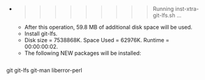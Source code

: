 * >>>>>>>>> Running inst-xtra-git-lfs.sh ...
  * After this operation, 59.8 MB of additional disk space will be used.
  * Install git-lfs.
  * Disk size = 7538868K. Space Used = 62976K. Runtime = 00:00:00:02.
  * The following NEW packages will be installed:
  ```bash
git git-lfs git-man liberror-perl
  ```
